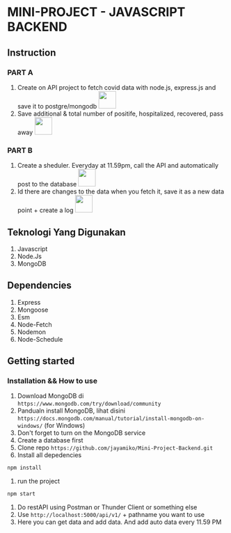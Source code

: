 # MINI-PROJECT - JAVASCRIPT BACKEND

## Instruction

### PART A

1. Create on API project to fetch covid data with node.js, express.js and save it to postgre/mongodb <img width="40px" src="https://image.pngaaa.com/193/5498193-middle.png">
1. Save additional & total number of positife, hospitalized, recovered, pass away <img width="40px" src="https://image.pngaaa.com/193/5498193-middle.png">

### PART B

1. Create a sheduler. Everyday at 11.59pm, call the API and automatically post to the database <img width="40px" src="https://image.pngaaa.com/193/5498193-middle.png">
1. Id there are changes to the data when you fetch it, save it as a new data point + create a log <img width="40px" src="https://image.pngaaa.com/193/5498193-middle.png">

## Teknologi Yang Digunakan

1. Javascript
1. Node.Js
1. MongoDB

## Dependencies

1. Express
1. Mongoose
1. Esm
1. Node-Fetch
1. Nodemon
1. Node-Schedule

## Getting started

### Installation && How to use

1. Download MongoDB di `https://www.mongodb.com/try/download/community`
1. Pandualn install MongoDB, lihat disini `https://docs.mongodb.com/manual/tutorial/install-mongodb-on-windows/` (for Windows)
1. Don't forget to turn on the MongoDB service
1. Create a database first
1. Clone repo `https://github.com/jayamiko/Mini-Project-Backend.git`
1. Install all depedencies

```sh
npm install
```

1. run the project

```sh
npm start
```

1. Do restAPI using Postman or Thunder Client or something else
1. Use `http://localhost:5000/api/v1/` + pathname you want to use
1. Here you can get data and add data. And add auto data every 11.59 PM
